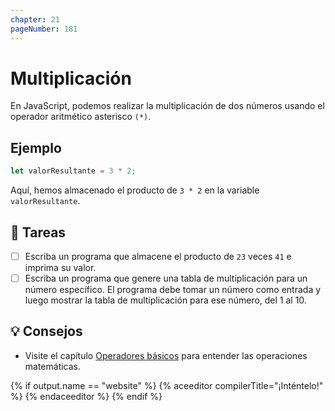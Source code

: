 ```yaml
---
chapter: 21
pageNumber: 181
---
```

# Multiplicación

En JavaScript, podemos realizar la multiplicación de dos números usando el operador aritmético asterisco `(*)`.

## Ejemplo

```javascript
let valorResultante = 3 * 2;
```

Aquí, hemos almacenado el producto de `3 * 2` en la variable `valorResultante`.

## 📝 Tareas

- [ ] Escriba un programa que almacene el producto de `23` veces `41`  e imprima su valor.
- [ ] Escriba un programa que genere una tabla de multiplicación para un número específico. El programa debe tomar un número como entrada y luego mostrar la tabla de multiplicación para ese número, del 1 al 10.

## 💡 Consejos

- Visite el capítulo [Operadores básicos](../numbers/operators.md) para entender las operaciones matemáticas.

{% if output.name == "website" %}
{% aceeditor compilerTitle="¡Inténtelo!" %}
{% endaceeditor %}
{% endif %}
